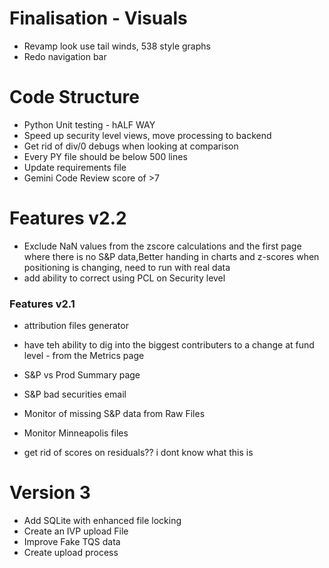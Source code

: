 # Finalisation - Visuals

- Revamp look use tail winds, 538 style graphs
- Redo navigation bar

# Code Structure
- Python Unit testing - hALF WAY 
- Speed up security level views, move processing to backend
- Get rid of div/0 debugs when looking at comparison
- Every PY file should be below 500 lines
- Update requirements file
- Gemini Code Review score of >7

# Features v2.2
- Exclude NaN values from the zscore calculations and the first page where there is no S&P data,Better handing in charts and z-scores when positioning is changing, need to run with real data 
- add ability to correct using PCL on Security level

### Features v2.1
- attribution files generator
- have teh ability to dig into the biggest contributers to a change at fund level - from the Metrics page
- S&P vs Prod Summary page
- S&P bad securities email 


- Monitor of missing S&P data from Raw Files
- Monitor Minneapolis files

- get rid of scores on residuals?? i dont know what this is 



# Version 3
- Add SQLite with enhanced file locking
- Create an IVP upload File
- Improve Fake TQS data
- Create upload process

















